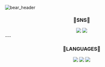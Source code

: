 ![bear_header](https://github.com/seohui242/seohui242/assets/117262212/d18c9457-263c-4fa9-bd94-4aa146f1f0e3)

<div align="center">
  <h3 align="center">🩵SNS🩵</h3>
  <a href="https://www.instagram.com/242_seohui/" target="_blank"><img src="https://img.shields.io/badge/Instagram-F55281?style=flat&logo=instagram&logoColor=white"/></a>
  <a href="https://www.notion.so/SEOHUI-s-NOTION-218a96ecae67499c89d8b0af67505ab7" target="_blank"><img src="https://img.shields.io/badge/Notion-555555?style=flat&logo=notion&logoColor=white"/></a>
</div>
---
<div align="center">
  <h3 align="center">🩵LANGUAGES🩵</h3>
  <a href="" target="_blank"><img src="https://img.shields.io/badge/C-A8B9CC?style=flat&logo=c&logoColor=white"/></a>
  <a href="" target="_blank"><img src="https://img.shields.io/badge/C++-00599C?style=flat&logo=cplusplus&logoColor=white"/></a>
  <a href="" target="_blank"><img src="https://img.shields.io/badge/JavaScript-F7DF1E?style=flat&logo=javascript&logoColor=black"/></a>
</div>

<!--
**seohui242/seohui242** is a ✨ _special_ ✨ repository because its `README.md` (this file) appears on your GitHub profile.

Here are some ideas to get you started:

- 🔭 I’m currently working on ...
- 🌱 I’m currently learning ...
- 👯 I’m looking to collaborate on ...
- 🤔 I’m looking for help with ...
- 💬 Ask me about ...
- 📫 How to reach me: ...
- 😄 Pronouns: ...
- ⚡ Fun fact: ...
-->
